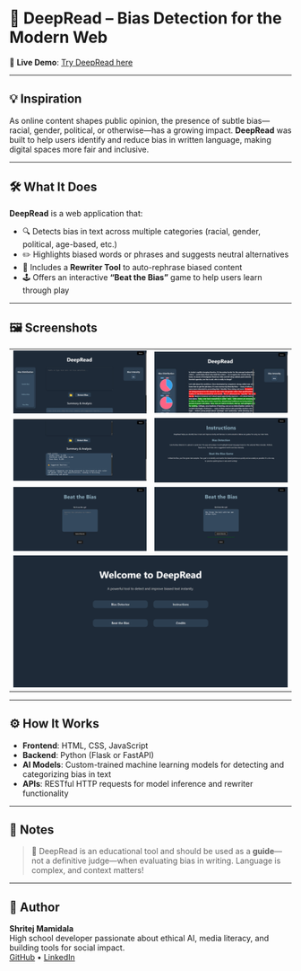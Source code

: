 # 🧠 DeepRead – Bias Detection for the Modern Web

🔗 **Live Demo**: [Try DeepRead here](https://your-app-link.com)

---

## 💡 Inspiration

As online content shapes public opinion, the presence of subtle bias—racial, gender, political, or otherwise—has a growing impact. **DeepRead** was built to help users identify and reduce bias in written language, making digital spaces more fair and inclusive.

---

## 🛠️ What It Does

**DeepRead** is a web application that:
- 🔍 Detects bias in text across multiple categories (racial, gender, political, age-based, etc.)
- ✏️ Highlights biased words or phrases and suggests neutral alternatives
- 🔄 Includes a **Rewriter Tool** to auto-rephrase biased content
- 🕹️ Offers an interactive **“Beat the Bias”** game to help users learn through play

---

## 🖼️ Screenshots

<table>
  <tr>
    <td><img src="images/Screenshot 2025-04-18 154920.png" alt="Bias Detection Tool"/></td>
    <td><img src="images/Screenshot 2025-04-18 155648.png" alt="Rewriter Tool"/></td>
  </tr>
  <tr>
    <td><img src="images/Screenshot 2025-04-18 155703.png" alt="Beat the Bias Game"/></td>
    <td><img src="images/Screenshot 2025-04-18 155729.png" alt="Game Continued"/></td>
  </tr>
  <tr>
    <td><img src="images/Screenshot 2025-04-18 155741.png" alt="Game Continued"/></td>
    <td><img src="images/Screenshot 2025-04-18 155754.png" alt="Game Final Screen"/></td>
  </tr>
  <tr>
    <td colspan="2" align="center"><img src="images/Screenshot 2025-04-18 154852.png" alt="Homepage Screenshot"/></td>
  </tr>
</table>



---

## ⚙️ How It Works

- **Frontend**: HTML, CSS, JavaScript
- **Backend**: Python (Flask or FastAPI)
- **AI Models**: Custom-trained machine learning models for detecting and categorizing bias in text
- **APIs**: RESTful HTTP requests for model inference and rewriter functionality

---

## 📝 Notes

> 🎯 DeepRead is an educational tool and should be used as a **guide**—not a definitive judge—when evaluating bias in writing. Language is complex, and context matters!

---

## 👤 Author

**Shritej Mamidala**  
High school developer passionate about ethical AI, media literacy, and building tools for social impact.  
[GitHub](https://github.com/YOURUSERNAME) • [LinkedIn](https://linkedin.com/in/YOURPROFILE)
